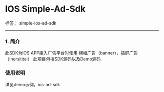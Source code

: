 # IOS Simple-Ad-Sdk

标签： simple-ios-ad-sdk

---

### 1. 简介

此SDK为IOS APP接入广告平台时使用
横幅广告（banner），插屏广告（inersitital）
此项目包括SDK源码以及Demo源码

### 使用说明

详见demo示例。ios-ad-sdk

